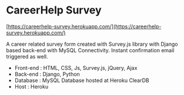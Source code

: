 # CareerHelp Survey

[https://careerhelp-survey.herokuapp.com/](https://careerhelp-survey.herokuapp.com/)

A career related survey form created with Survey.js library with Django based back-end with MySQL Connectivity.
Instant confirmation email triggered as well.

 - Front-end : HTML, CSS, Js, Survey.js, jQuery, Ajax 
 - Back-end : Django, Python 
 - Database : MySQL Database hosted at Heroku ClearDB 
 - Host : Heroku
